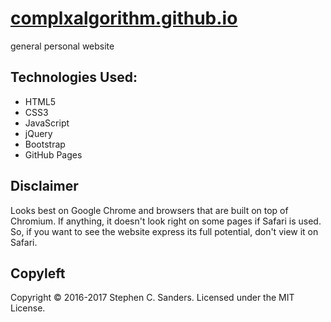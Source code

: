 # <a href="http://stephensanders.me" target="_blank">complxalgorithm.github.io</a>

general personal website

## Technologies Used:
* HTML5
* CSS3
* JavaScript
* jQuery
* Bootstrap
* GitHub Pages

## Disclaimer

Looks best on Google Chrome and browsers that are built on top of Chromium. If anything, it doesn't look right on some pages if Safari is used. So, if you want to see the website express its full potential, don't view it on Safari.

## Copyleft
<footer>Copyright &copy; 2016-2017 Stephen C. Sanders. Licensed under the MIT License.</footer>
